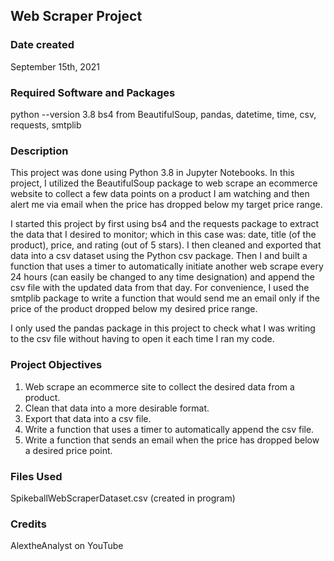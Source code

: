 ## Web Scraper Project

### Date created
September 15th, 2021

### Required Software and Packages
python --version 3.8
  bs4 from BeautifulSoup,
  pandas,
  datetime,
  time,
  csv,
  requests,
  smtplib

### Description
This project was done using Python 3.8 in Jupyter Notebooks. In this project, I utilized the BeautifulSoup package to web scrape an ecommerce website to collect a few data points on a product I am watching and then alert me via email when the price has dropped below my target price range.

I started this project by first using bs4 and the requests package to extract the data that I desired to monitor; which in this case was: date, title (of the product), price, and rating (out of 5 stars). I then cleaned and exported that data into a csv dataset using the Python csv package. Then I and built a function that uses a timer to automatically initiate another web scrape every 24 hours (can easily be changed to any time designation) and append the csv file with the updated data from that day. For convenience, I used the smtplib package to write a function that would send me an email only if the price of the product dropped below my desired price range.

I only used the pandas package in this project to check what I was writing to the csv file without having to open it each time I ran my code.

### Project Objectives
1. Web scrape an ecommerce site to collect the desired data from a product.
2. Clean that data into a more desirable format.
3. Export that data into a csv file.
4. Write a function that uses a timer to automatically append the csv file.
5. Write a function that sends an email when the price has dropped below a    desired price point.

### Files Used
SpikeballWebScraperDataset.csv (created in program)

### Credits
AlextheAnalyst on YouTube
